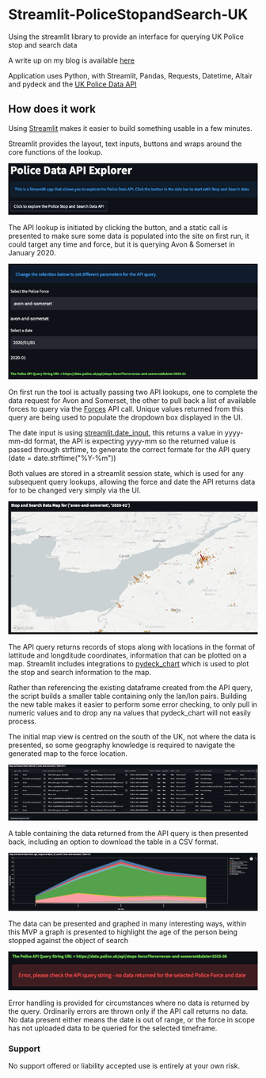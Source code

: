 # Streamlit-PoliceStopandSearch-UK

Using the streamlit library to provide an interface for querying UK Police stop and search data

A write up on my blog is available [here](https://virtual-simon.co.uk/police-api-stop-and-search-lookup-with-streamlit/)

Application uses Python, with Streamlit, Pandas, Requests, Datetime, Altair and pydeck and the [UK Police Data API](https://data.police.uk/docs/)

## How does it work

Using [Streamlit](https://streamlit.io/) makes it easier to build something usable in a few minutes.

Streamlit provides the layout, text inputs, buttons and wraps around the core functions of the lookup.

![First Launch](https://github.com/sconyard/Streamlit-PoliceStopandSearch-UK/blob/f13f3949658da1d4b55115bc441a3e2fcd1d3bc3/images/Firstrun.png)

The API lookup is initiated by clicking the button, and a static call is presented to make sure some data is populated into the site on first run, it could target any time and force, but it is querying Avon & Somerset in January 2020.

![Selection](https://github.com/sconyard/Streamlit-PoliceStopandSearch-UK/blob/86fa2d9f7208f63fe455c0e71c6bd08181049ad3/images/Selection.png)

On first run the tool is actually passing two API lookups, one to complete the data request for Avon and Somerset, the other to pull back a list of available forces to query via the [Forces](https://data.police.uk/docs/method/forces/) API call.  Unique values returned from this query are being used to populate the dropdown box displayed in the UI. 

The date input is using [streamlit.date_input](https://docs.streamlit.io/library/api-reference/widgets/st.date_input), this returns a value in yyyy-mm-dd format, the API is expecting yyyy-mm so the returned value is passed through strftime, to generate the correct formate for the API query (date = date.strftime("%Y-%m"))

Both values are stored in a streamlit session state, which is used for any subsequent query lookups, allowing the force and date the API returns data for to be changed very simply via the UI.

![Map](https://github.com/sconyard/Streamlit-PoliceStopandSearch-UK/blob/86fa2d9f7208f63fe455c0e71c6bd08181049ad3/images/Map.png)

The API query returns records of stops along with locations in the format of lattitude and longditude coordinates, information that can be plotted on a map. Streamlit includes integrations to [pydeck_chart](https://docs.streamlit.io/library/api-reference/charts/st.pydeck_chart) which is used to plot the stop and search information to the map.

Rather than referencing the existing dataframe created from the API query, the script builds a smaller table containing only the lan/lon pairs.  Building the new table makes it easier to perform some error checking, to only pull in numeric values and to drop any na values that pydeck_chart will not easily process.

The initial map view is centred on the south of the UK, not where the data is presented, so some geography knowledge is required to navigate the generated map to the force location.

![Table](https://github.com/sconyard/Streamlit-PoliceStopandSearch-UK/blob/86fa2d9f7208f63fe455c0e71c6bd08181049ad3/images/Table.png)

A table containing the data returned from the API query is then presented back, including an option to download the table in a CSV format.

![Graph](https://github.com/sconyard/Streamlit-PoliceStopandSearch-UK/blob/86fa2d9f7208f63fe455c0e71c6bd08181049ad3/images/Graph.png)

The data can be presented and graphed in many interesting ways, within this MVP a graph is presented to highlight the age of the person being stopped against the object of search

![Error](https://github.com/sconyard/Streamlit-PoliceStopandSearch-UK/blob/86fa2d9f7208f63fe455c0e71c6bd08181049ad3/images/Error.png)

Error handling is provided for circumstances where no data is returned by the query.  Ordinarily errors are thrown only if the API call returns no data.  No data present either means the date is out of range, or the force in scope has not uploaded data to be queried for the selected timeframe.

### Support

No support offered or liability accepted use is entirely at your own risk.


